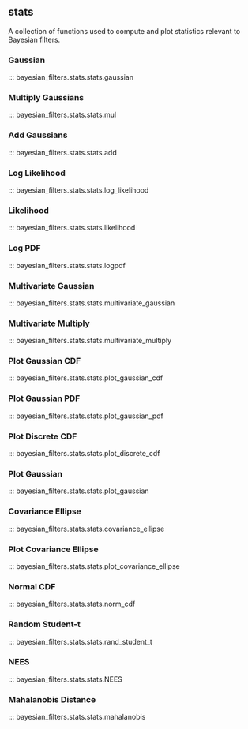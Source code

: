 ## stats

A collection of functions used to compute and plot statistics relevant
to Bayesian filters.

### Gaussian

::: bayesian_filters.stats.stats.gaussian

### Multiply Gaussians

::: bayesian_filters.stats.stats.mul

### Add Gaussians

::: bayesian_filters.stats.stats.add

### Log Likelihood

::: bayesian_filters.stats.stats.log_likelihood

### Likelihood

::: bayesian_filters.stats.stats.likelihood

### Log PDF

::: bayesian_filters.stats.stats.logpdf

### Multivariate Gaussian

::: bayesian_filters.stats.stats.multivariate_gaussian

### Multivariate Multiply

::: bayesian_filters.stats.stats.multivariate_multiply

### Plot Gaussian CDF

::: bayesian_filters.stats.stats.plot_gaussian_cdf

### Plot Gaussian PDF

::: bayesian_filters.stats.stats.plot_gaussian_pdf

### Plot Discrete CDF

::: bayesian_filters.stats.stats.plot_discrete_cdf

### Plot Gaussian

::: bayesian_filters.stats.stats.plot_gaussian

### Covariance Ellipse

::: bayesian_filters.stats.stats.covariance_ellipse

### Plot Covariance Ellipse

::: bayesian_filters.stats.stats.plot_covariance_ellipse

### Normal CDF

::: bayesian_filters.stats.stats.norm_cdf

### Random Student-t

::: bayesian_filters.stats.stats.rand_student_t

### NEES

::: bayesian_filters.stats.stats.NEES

### Mahalanobis Distance

::: bayesian_filters.stats.stats.mahalanobis
